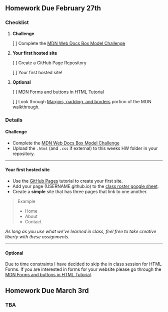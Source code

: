 ## Homework Due February 27th

### Checklist

1. **Challenge**

   [ ] Complete the [MDN Web Docs Box Model Challenge](https://developer.mozilla.org/en-US/docs/Learn_web_development/Core/Styling_basics/Box_Model_Tasks)

2. **Your first hosted site**

   [ ] Create a GitHub Page Repository

   [ ] Your first hosted site!

3. **Optional**

   [ ] MDN Forms and buttons in HTML Tutorial

   [ ] Look through [Margins, padding, and borders](https://developer.mozilla.org/en-US/docs/Learn_web_development/Core/Styling_basics/Box_model#the_alternative_css_box_model:~:text=think%20it%20is!-,Margins%2C%20padding%2C%20and%20borders,-You%27ve%20already%20seen) portion of the MDN walkthrough.

### Details

#### Challenge

- Complete the [MDN Web Docs Box Model Challenge](https://developer.mozilla.org/en-US/docs/Learn_web_development/Core/Styling_basics/Box_Model_Tasks)
- Upload the `.html` (and `.css` if external) to this weeks HW folder in your repository.

---

#### Your first hosted site

- Use the [GitHub Pages](https://pages.github.com/) tutorial to create your first site.
- Add your page (USERNAME.github.io) to the [class roster google sheet](https://docs.google.com/spreadsheets/d/1mypPKpLeb8K2L3tSgLmB0cUEQaopdfFvYwfKA70r1gQ/edit?usp=sharing).
- Create a **simple** site that has three pages that link to one another.

> Example
>
> - Home
> - About
> - Contact

_As long as you use what we've learned in class, feel free to take creative liberty with these assignments._

---

#### Optional

Due to time constraints I have decided to skip the in class session for HTML Forms. If you are interested in forms for your website please go through the [MDN Forms and buttons in HTML Tutorial](https://developer.mozilla.org/en-US/docs/Learn_web_development/Core/Structuring_content/HTML_forms).

## Homework Due March 3rd

### TBA

